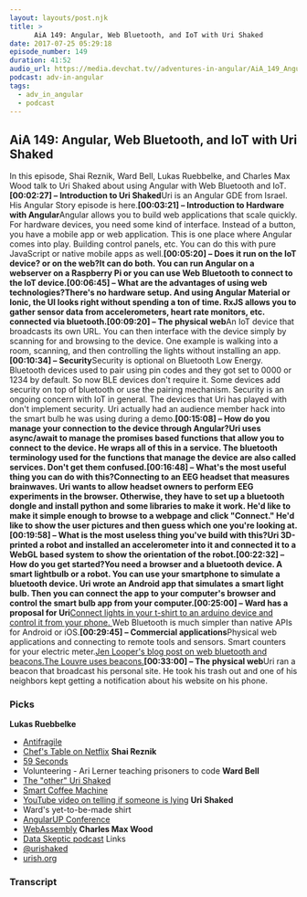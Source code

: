 ```yaml
---
layout: layouts/post.njk
title: >
      AiA 149: Angular, Web Bluetooth, and IoT with Uri Shaked
date: 2017-07-25 05:29:18
episode_number: 149
duration: 41:52
audio_url: https://media.devchat.tv//adventures-in-angular/AiA_149_Angular%2C_Web_Bluetooth%2C_and_IoT_with_Uri_Shaked.mp3
podcast: adv-in-angular
tags: 
  - adv_in_angular
  - podcast
---
```


## AiA 149: Angular, Web Bluetooth, and IoT with Uri Shaked
In this episode, Shai Reznik, Ward Bell, Lukas Ruebbelke, and Charles Max Wood talk to Uri Shaked about using Angular with Web Bluetooth and IoT.**[00:02:27] – Introduction to Uri Shaked**Uri is an Angular GDE from Israel. His Angular Story episode is here.**[00:03:21] – Introduction to Hardware with Angular**Angular allows you to build web applications that scale quickly. For hardware devices, you need some kind of interface. Instead of a button, you have a mobile app or web application. This is one place where Angular comes into play. Building control panels, etc. You can do this with pure JavaScript or native mobile apps as well.**[00:05:20] – Does it run on the IoT device? or on the web?**It can do both. You can run Angular on a webserver on a Raspberry Pi or you can use Web Bluetooth to connect to the IoT device.**[00:06:45] – What are the advantages of using web technologies?**There's no hardware setup. And using Angular Material or Ionic, the UI looks right without spending a ton of time. RxJS allows you to gather sensor data from accelerometers, heart rate monitors, etc. connected via bluetooth.**[00:09:20] – The physical web**An IoT device that broadcasts its own URL. You can then interface with the device simply by scanning for and browsing to the device. One example is walking into a room, scanning, and then controlling the lights without installing an app.**[00:10:34] – Security**Security is optional on Bluetooth Low Energy. Bluetooth devices used to pair using pin codes and they got set to 0000 or 1234 by default. So now BLE devices don't require it. Some devices add security on top of bluetooth or use the pairing mechanism. Security is an ongoing concern with IoT in general. The devices that Uri has played with don't implement security. Uri actually had an audience member hack into the smart bulb he was using during a demo.**[00:15:08] – How do you manage your connection to the device through Angular?**Uri uses async/await to manage the promises based functions that allow you to connect to the device. He wraps all of this in a service. The bluetooth terminology used for the functions that manage the device are also called services. Don't get them confused.**[00:16:48] – What's the most useful thing you can do with this?**Connecting to an EEG headset that measures brainwaves. Uri wants to allow headset owners to perform EEG experiments in the browser. Otherwise, they have to set up a bluetooth dongle and install python and some libraries to make it work. He'd like to make it simple enough to browse to a webpage and click "Connect." He'd like to show the user pictures and then guess which one you're looking at.**[00:19:58] – What is the most useless thing you've build with this?**Uri 3D-printed a robot and installed an accelerometer into it and connected it to a WebGL based system to show the orientation of the robot.**[00:22:32] – How do you get started?**You need a browser and a bluetooth device. A smart lightbulb or a robot. You can use your smartphone to simulate a bluetooth device. Uri wrote an Android app that simulates a smart light bulb. Then you can connect the app to your computer's browser and control the smart bulb app from your computer.**[00:25:00] – Ward has a proposal for Uri**[Connect lights in your t-shirt to an arduino device and control it from your phone.&nbsp;](https://medium.com/@urish/how-to-connect-your-t-shirt-to-slack-using-arduino-90761201d70f)Web Bluetooth is much simpler than native APIs for Android or iOS.**[00:29:45] – Commercial applications**Physical web applications and connecting to remote tools and sensors. Smart counters for your electric meter.[Jen Looper's blog post on web bluetooth and beacons.](http://developer.telerik.com/content-types/tutorials/get-ready-web-bluetooth/)[The Louvre uses beacons.](http://senseable.mit.edu/louvre/)**[00:33:00] – The physical web**Uri ran a beacon that broadcast his personal site. He took his trash out and one of his neighbors kept getting a notification about his website on his phone.
### Picks
**Lukas Ruebbelke**
- [Antifragile](http://amzn.to/2h7XUQB)
- [Chef's Table on Netflix](https://www.netflix.com/title/80007945)
**Shai Reznik**
- [59 Seconds](http://amzn.to/2uDIqIR)
- Volunteering - Ari Lerner teaching prisoners to code
**Ward Bell**
- [The "other" Uri Shaked](https://www.eng.tau.ac.il/~shaked/)
- [Smart Coffee Machine](https://qz.com/901823/the-easy-way-your-smart-coffee-machine-could-get-hacked-and-ruin-your-life/)
- [YouTube video on telling if someone is lying](https://www.youtube.com/watch?v=pni_kDv9BsU)
**Uri Shaked**
- Ward's yet-to-be-made shirt
- [AngularUP Conference](http://angular-up.com/)
- [WebAssembly](http://webassembly.org/)
**Charles Max Wood**
- [Data Skeptic podcast](https://dataskeptic.com/)
Links
- [@urishaked](http://twitter.com/urishaked)
- [urish.org](http://urish.org)


### Transcript


